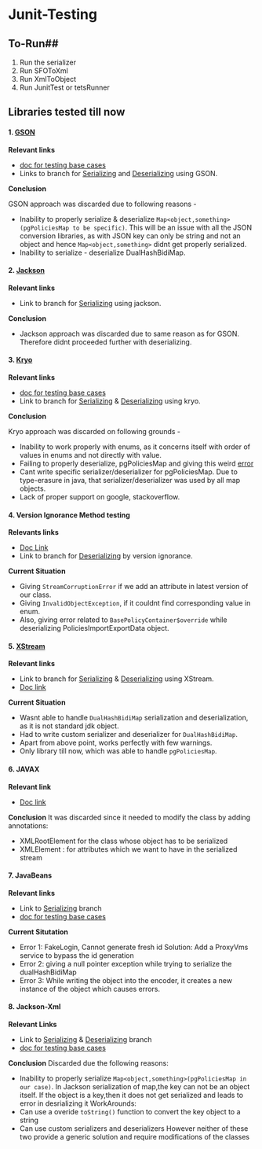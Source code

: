 # Junit-Testing

## To-Run##
1. Run the serializer
2. Run SFOToXml
3. Run XmlToObject
4. Run JunitTest or tetsRunner

## Libraries tested till now ##

#### 1. [GSON](https://github.com/google/gson) ####

**Relevant links**
*  [doc for testing base cases](https://cisco-my.sharepoint.com/:w:/p/vipulgup/EU4dLd-k8BhPuwCf7l3S8yYBUcsuJFCnCsE5ZYbiHs2eBQ?e=MDnvr7)
* Links to branch for [Serializing](https://wwwin-github.cisco.com/ntd-cloud-assist/VersionAdapterPart2/tree/deserializing-using-gson) and [Deserializing](https://wwwin-github.cisco.com/ntd-cloud-assist/VersionAdapterPart1/tree/serializing-using-gson) using GSON.

**Conclusion**

GSON approach was discarded due to following reasons - 
* Inability to properly serialize & deserialize `Map<object,something>(pgPoliciesMap to be specific)`. This will be an issue with all the JSON conversion libraries, as with JSON key can only be string and not an object and hence `Map<object,something>` didnt get properly serialized.
* Inability to serialize - deserialize DualHashBidiMap.

#### 2. [Jackson](https://github.com/FasterXML/jackson) ####

**Relevant links**
* Link to branch for [Serializing](https://wwwin-github.cisco.com/ntd-cloud-assist/VersionAdapterPart1/tree/serializing-using-jackson) using jackson.

**Conclusion**
* Jackson approach was discarded due to same reason as for GSON. Therefore didnt proceeded further with deserializing.

#### 3. [Kryo](https://github.com/EsotericSoftware/kryo) ####

**Relevant links**
* [doc for testing base cases](https://cisco-my.sharepoint.com/:w:/p/vipulgup/EXd0vX08uaRFj1Awj7LA8xUBpx09tI92EkEsCz5xIDnMNw?e=8qAqOG)
* Link to branch for [Serializing](https://wwwin-github.cisco.com/ntd-cloud-assist/VersionAdapterPart1/tree/serializing-using-kryo) & [Deserializing](https://wwwin-github.cisco.com/ntd-cloud-assist/VersionAdapterPart1/tree/serializing-using-kryo) using kryo.

**Conclusion**

Kryo approach was discarded on following grounds - 
* Inability to work properly with enums, as it concerns itself with order of values in enums and not directly with value.
* Failing to properly deserialize, pgPoliciesMap and giving this weird [error](https://wwwin-github.cisco.com/ntd-cloud-assist/VersionAdapterPart2/blob/deserializing-using-kryo/error.txt)
* Cant write specific serializer/deserializer for pgPoliciesMap. Due to type-erasure in java, that serializer/deserializer was used by all map objects.
* Lack of proper support on google, stackoverflow.

#### 4. Version Ignorance Method testing ####

**Relevants links**
* [Doc Link](https://cisco-my.sharepoint.com/:w:/p/vipulgup/EV0m4utzH8ZBmNHNSA3S8tgBkgUAbnYH4U7TzQWhSDVsHQ?e=eXKXte)
* Link to branch for [Deserializing](https://wwwin-github.cisco.com/ntd-cloud-assist/VersionAdapterPart2/tree/version-ignorance) by version ignorance.

**Current Situation**
* Giving `StreamCorruptionError` if we add an attribute in latest version of our class.
* Giving `InvalidObjectException`, if it couldnt find corresponding value in enum.
* Also, giving error related to `BasePolicyContainer$override` while deserializing PoliciesImportExportData object.


#### 5. [XStream](https://github.com/x-stream/xstream) ####

**Relevant links**
* Link to branch for [Serializing](https://wwwin-github.cisco.com/ntd-cloud-assist/VersionAdapterPart1/tree/serializing-XML-Xstream-approach) & [Deserializing](https://wwwin-github.cisco.com/ntd-cloud-assist/VersionAdapterPart2/tree/deserializing-XML-Xstream-approach) using XStream.
* [Doc link](https://cisco-my.sharepoint.com/:w:/p/vipulgup/EcYdf_fBH-FDvRL6Qpy8PHQBtWE0l0A1NY_ASvXa_SO_0A?e=baCMF3)

**Current Situation**
* Wasnt able to handle `DualHashBidiMap` serialization and deserialization, as it is not standard jdk object.
* Had to write custom serializer and deserializer for `DualHashBidiMap`.
* Apart from above point, works perfectly with few warnings.
* Only library till now, which was able to handle `pgPoliciesMap`.

#### 6. JAVAX ####
**Relevant link**
* [Doc link](https://cisco-my.sharepoint.com/:w:/p/vipulgup/EcYdf_fBH-FDvRL6Qpy8PHQBtWE0l0A1NY_ASvXa_SO_0A?e=baCMF3)

**Conclusion**
It was discarded since it needed to modify the class by adding annotations:

* XMLRootElement for the class whose object has to be serialized
* XMLElement : for attributes which we want to have in the serialized stream

#### 7. JavaBeans ####

**Relevant links**
* Link to [Serializing](https://wwwin-github.cisco.com/ntd-cloud-assist/VersionAdapterPart1/tree/serializing-using-XML) branch
* [doc for testing base cases](https://cisco-my.sharepoint.com/:w:/p/vipulgup/EcYdf_fBH-FDvRL6Qpy8PHQBtWE0l0A1NY_ASvXa_SO_0A?e=baCMF3)

**Current Situtation**
* Error 1: FakeLogin, Cannot generate fresh id Solution: Add a ProxyVms service to bypass the id generation
* Error 2: giving a null pointer exception while trying to serialize the dualHashBidiMap
* Error 3: While writing the object into the encoder, it creates a new instance of the object which causes errors.

#### 8. Jackson-Xml ####

**Relevant Links**
* Link to [Serializing](https://wwwin-github.cisco.com/ntd-cloud-assist/VersionAdapterPart1/tree/serializing-using-jackson) & [Deserializing](https://wwwin-github.cisco.com/ntd-cloud-assist/VersionAdapterPart2/tree/XML-Jackson) branch
* [doc for testing base cases](https://cisco-my.sharepoint.com/:w:/p/vipulgup/EcYdf_fBH-FDvRL6Qpy8PHQBtWE0l0A1NY_ASvXa_SO_0A?e=baCMF3)

**Conclusion**
Discarded due the following reasons:
* Inability to properly serialize `Map<object,something>(pgPoliciesMap in our case)`.
In Jackson serialization of map,the key can not be an object itself. If the object is a key,then it does not get serialized and leads to error in desrializing it
WorkArounds:
* Can use a overide `toString()` function to convert the key object to a string
* Can use custom serializers and deserializers
However neither of these two provide a generic solution and require modifications of the classes
